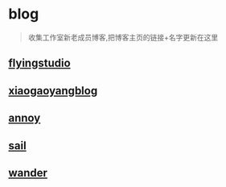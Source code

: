 # blog
>收集工作室新老成员博客,把博客主页的链接+名字更新在这里

## [flyingstudio](http://blog.flyingstudio.online/)
## [xiaogaoyangblog](https://blog.xgy666.cn/)
## [annoy](http://www.cumter.cn/)
## [sail](http://www.sail.name/)
## [wander](http://wander.leanote.com/)
